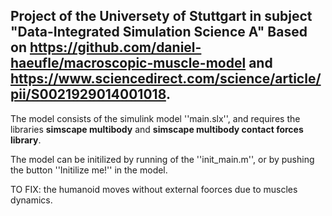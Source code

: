 Project of the Universety of Stuttgart in subject "Data-Integrated Simulation Science A"
Based on https://github.com/daniel-haeufle/macroscopic-muscle-model and https://www.sciencedirect.com/science/article/pii/S0021929014001018. 
----------------------------------------------------------------------------------------

The model consists of the simulink model ''main.slx'', and requires the libraries **simscape multibody** and **simscape multibody contact forces library**. 

The model can be initilized by running of the ''init_main.m'', or by pushing the button ''Initilize me!'' in the model. 

TO FIX: the humanoid moves without external foorces due to muscles dynamics. 
